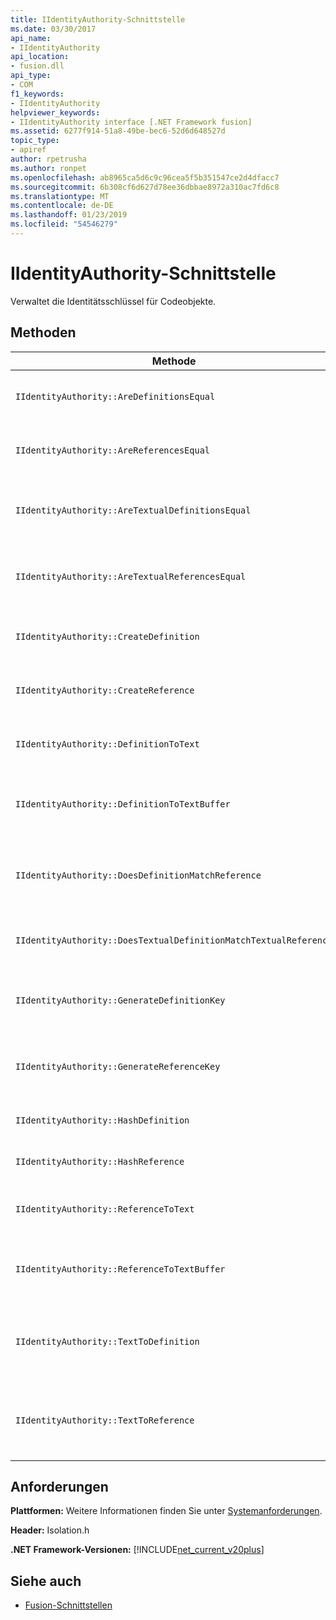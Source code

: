 ```yaml
---
title: IIdentityAuthority-Schnittstelle
ms.date: 03/30/2017
api_name:
- IIdentityAuthority
api_location:
- fusion.dll
api_type:
- COM
f1_keywords:
- IIdentityAuthority
helpviewer_keywords:
- IIdentityAuthority interface [.NET Framework fusion]
ms.assetid: 6277f914-51a8-49be-bec6-52d6d648527d
topic_type:
- apiref
author: rpetrusha
ms.author: ronpet
ms.openlocfilehash: ab8965ca5d6c9c96cea5f5b351547ce2d4dfacc7
ms.sourcegitcommit: 6b308cf6d627d78ee36dbbae8972a310ac7fd6c8
ms.translationtype: MT
ms.contentlocale: de-DE
ms.lasthandoff: 01/23/2019
ms.locfileid: "54546279"
---
```

# <a name="iidentityauthority-interface"></a>IIdentityAuthority-Schnittstelle
Verwaltet die Identitätsschlüssel für Codeobjekte.  
  
## <a name="methods"></a>Methoden  
  
|Methode|Beschreibung|  
|------------|-----------------|  
|`IIdentityAuthority::AreDefinitionsEqual`|Ruft einen Wert, der angibt, ob die beiden angegebenen [IDefinitionIdentity](../../../../docs/framework/unmanaged-api/fusion/idefinitionidentity-interface.md) -Instanzen gleich sind.|  
|`IIdentityAuthority::AreReferencesEqual`|Ruft einen Wert, der angibt, ob die beiden angegebenen [IReferenceIdentity](../../../../docs/framework/unmanaged-api/fusion/ireferenceidentity-interface.md) -Instanzen gleich sind.|  
|`IIdentityAuthority::AreTextualDefinitionsEqual`|Ruft einen Wert, der angibt, ob zwei angegebene Definition Identity zeichenfolgendarstellungen, die gleich sind.|  
|`IIdentityAuthority::AreTextualReferencesEqual`|Ruft einen Wert, der angibt, ob zwei angegebene Verweis Identität zeichenfolgendarstellungen, die gleich sind.|  
|`IIdentityAuthority::CreateDefinition`|Ruft einen Zeiger auf ein neues `IDefinitionIdentity` Instanz, die Codeobjekt im aktuellen Bereich darstellt.|  
|`IIdentityAuthority::CreateReference`|Ruft einen Zeiger auf ein neues `IReferenceIdentity` Instanz, die Codeobjekt im aktuellen Bereich darstellt.|  
|`IIdentityAuthority::DefinitionToText`|Ruft eine formatierte Zeichenfolge-Version des angegebenen `IDefinitionIdentity`.|  
|`IIdentityAuthority::DefinitionToTextBuffer`|Füllt den angegebenen Breitzeichen-Puffer mit eine Zeichenfolgenversion des angegebenen `IDefinitionIdentity`.|  
|`IIdentityAuthority::DoesDefinitionMatchReference`|Ruft einen Wert, der angibt, ob das angegebene `IDefinitionIdentity` und `IReferenceIdentity` Instanzen auf demselben Codeobjekt verweisen.|  
|`IIdentityAuthority::DoesTextualDefinitionMatchTextualReference`|Ruft einen Wert, der angibt, ob die angegebenen Zeichenfolgen auf dasselbe Codeobjekt verweisen.|  
|`IIdentityAuthority::GenerateDefinitionKey`|Ruft einen Zeiger auf eine neu erstellte Zeichenfolge-Schlüssel für das angegebene `IDefinitionIdentity`.|  
|`IIdentityAuthority::GenerateReferenceKey`|Ruft einen Zeiger auf eine neu erstellte Zeichenfolge-Schlüssel für das angegebene `IReferenceIdentity`.|  
|`IIdentityAuthority::HashDefinition`|Ruft einen Hashwert für den angegebenen `IDefinitionIdentity`.|  
|`IIdentityAuthority::HashReference`|Ruft einen Hashwert für den angegebenen `IreferenceIdentity`.|  
|`IIdentityAuthority::ReferenceToText`|Ruft eine formatierte Zeichenfolge-Version des angegebenen `IReferenceIdentity`.|  
|`IIdentityAuthority::ReferenceToTextBuffer`|Füllt den angegebenen Breitzeichen-Puffer mit eine Zeichenfolgenversion des angegebenen `IReferenceIdentity`.|  
|`IIdentityAuthority::TextToDefinition`|Ruft einen Schnittstellenzeiger auf ein `IDefinitionIdentity` -Instanz, aus dem angegebenen generiert formatierte Zeichenfolge.|  
|`IIdentityAuthority::TextToReference`|Ruft einen Schnittstellenzeiger auf ein `IReferenceIdentity` -Instanz, aus dem angegebenen generiert formatierte Zeichenfolge.|  
  
## <a name="requirements"></a>Anforderungen  
 **Plattformen:** Weitere Informationen finden Sie unter [Systemanforderungen](../../../../docs/framework/get-started/system-requirements.md).  
  
 **Header:** Isolation.h  
  
 **.NET Framework-Versionen:** [!INCLUDE[net_current_v20plus](../../../../includes/net-current-v20plus-md.md)]  
  
## <a name="see-also"></a>Siehe auch
- [Fusion-Schnittstellen](../../../../docs/framework/unmanaged-api/fusion/fusion-interfaces.md)
